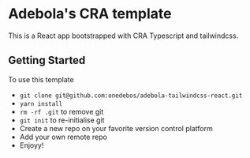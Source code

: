 # Adebola's CRA template

This is a React app bootstrapped with CRA Typescript and tailwindcss.

## Getting Started

To use this template

- `git clone git@github.com:onedebos/adebola-tailwindcss-react.git`
- `yarn install`
- `rm -rf .git` to remove git 
- `git init` to re-initialise git
- Create a new repo on your favorite version control platform
- Add your own remote repo
- Enjoyy!
